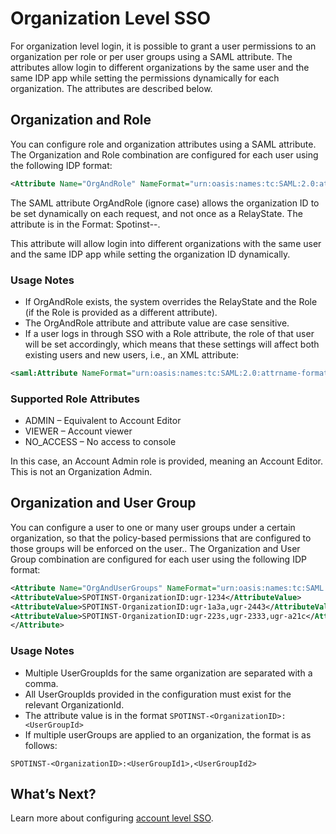 # Organization Level SSO

For organization level login, it is possible to grant a user permissions to an organization per role or per user groups using a SAML attribute. The attributes allow login to different organizations by the same user and the same IDP app while setting the permissions dynamically for each organization. The attributes are described below.

## Organization and Role

You can configure role and organization attributes using a SAML attribute. The Organization and Role combination are configured for each user using the following IDP format:

```xml
<Attribute Name="OrgAndRole" NameFormat="urn:oasis:names:tc:SAML:2.0:attrname-format:basic"> <AttributeValue>SPOTINST-OrganizationID-ADMIN</AttributeValue> <AttributeValue>SPOTINST-OrganizationID-VIEWER</AttributeValue> <AttributeValue>SPOTINST-OrganizationID-VIEWER</AttributeValue> </Attribute>
```

The SAML attribute OrgAndRole (ignore case) allows the organization ID to be set dynamically on each request, and not once as a RelayState. The attribute is in the Format: Spotinst-<organizationID>-<role>.

This attribute will allow login into different organizations with the same user and the same IDP app while setting the organization ID dynamically.

### Usage Notes
- If OrgAndRole exists, the system overrides the RelayState and the Role (if the Role is provided as a different attribute).
- The OrgAndRole attribute and attribute value are case sensitive.
- If a user logs in through SSO with a Role attribute, the role of that user will be set accordingly, which means that these settings will affect both existing users and new users, i.e., an XML attribute:

```xml
<saml:Attribute NameFormat="urn:oasis:names:tc:SAML:2.0:attrname-format:basic" Name="Role"> <saml:AttributeValue xmlns:xsi="http://www.w3.org/2001/XMLSchema-instance" xsi:type="xs:string">ADMIN</saml:AttributeValue> </saml:Attribute>
```

### Supported Role Attributes
- ADMIN – Equivalent to Account Editor
- VIEWER – Account viewer
- NO_ACCESS – No access to console

In this case, an Account Admin role is provided, meaning an Account Editor. This is not an Organization Admin.

## Organization and User Group

You can configure a user to one or many user groups under a certain organization, so that the policy-based permissions that are configured to those groups will be enforced on the user.. The Organization and User Group combination are configured for each user using the following IDP format:

```xml
<Attribute Name="OrgAndUserGroups" NameFormat="urn:oasis:names:tc:SAML:2.0:attrname-format:basic">
<AttributeValue>SPOTINST-OrganizationID:ugr-1234</AttributeValue>
<AttributeValue>SPOTINST-OrganizationID:ugr-1a3a,ugr-2443</AttributeValue>
<AttributeValue>SPOTINST-OrganizationID:ugr-223s,ugr-2333,ugr-a21c</AttributeValue>
</Attribute>
```

### Usage Notes
- Multiple UserGroupIds for the same organization are separated with a comma.
- All UserGroupIds provided in the configuration must exist for the relevant OrganizationId.
- The attribute value is in the format `SPOTINST-<OrganizationID>:<UserGroupId>`
- If multiple userGroups are applied to an organization, the format is as follows:

```
SPOTINST-<OrganizationID>:<UserGroupId1>,<UserGroupId2>
```

## What’s Next?

Learn more about configuring [account level SSO](administration/sso-access-control/account-level-sso).
